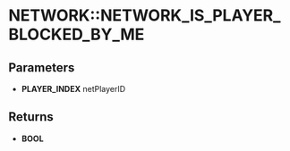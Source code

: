 # NETWORK::NETWORK_IS_PLAYER_BLOCKED_BY_ME

## Parameters
* **PLAYER_INDEX** netPlayerID

## Returns
* **BOOL**